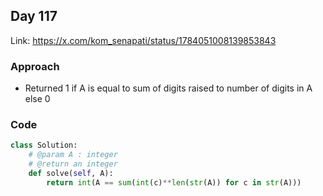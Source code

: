 ## Day 117

Link: https://x.com/kom_senapati/status/1784051008139853843

### Approach

- Returned 1 if A is equal to sum of digits raised to number of digits in A else 0

### Code

```py
class Solution:
    # @param A : integer
    # @return an integer
    def solve(self, A):
        return int(A == sum(int(c)**len(str(A)) for c in str(A)))
```
